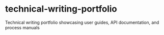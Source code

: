 # technical-writing-portfolio
Technical writing portfolio showcasing user guides, API documentation, and process manuals

